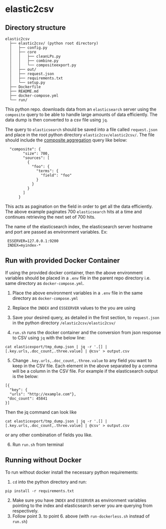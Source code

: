 # elastic2csv

## Directory structure

```
elastic2csv
  ├── elastic2csv/ (python root directory)
  │   ├── config.py
  │   ├── core
  │   │   ├── cleanLPs.py
  │   │   ├── combine.py
  │   │   └── compositeexport.py
  │   ├── out/
  │   ├── request.json
  │   ├── requirements.txt
  │   └── setup.py
  ├── Dockerfile
  ├── README.md
  ├── docker-compose.yml
  └── run/
```

This python repo. downloads data from an `elasticsearch` server using the `composite` query to be able to handle large amounts of data efficiently. The data dump is then converted to a csv file using `jq`.

The query to `elasticsearch` should be saved into a file called `request.json` and place in the root python directory `elastic2csv/elastic2csv/`. The file should include the [composite aggregation](https://www.elastic.co/guide/en/elasticsearch/reference/current/search-aggregations-bucket-composite-aggregation.html) query like below:

```
  "composite": {
        "size": 700,
        "sources": [
          {
            "foo": {
              "terms": {
                "field": "foo"
              }
            }
          }
        ]
      }
```

 This acts as pagination on the field in order to get all the data efficiently. The above example paginates 700 `elasticsearch` hits at a time and continues retrieving the next set of 700 hits.

 The name of the elasticsearch index, the elasticsearch server hostname and port are passed as environment variables. Ex:

```
 ESSERVER=127.0.0.1:9200
 INDEX=myindex-*
```
## Run with provided Docker Container

If using the provided docker container, then the above environment variables should be placed in a `.env` file in the parent repo directory i.e. same directory as `docker-compose.yml`.
1. Place the above environment variables in a `.env` file in the same directory as `docker-compose.yml`
2. Replace the `INDEX` and `ESSEERVER` values to the you are using
3. Save your desired query, as detailed in the first section, to `request.json` in the python directory `/elastic2csv/elastic2csv/`

4. `run.sh` runs the docker container and the conversion from json response to CSV using `jq` with the below line:
```
cat elasticexport/tmp_dump.json | jq -r '.[] | [.key.urls,.doc_count,.three.value] | @csv' > output.csv
```

5. Change `.key.urls,.doc_count,.three.value` to any field you want to keep in the CSV file. Each element in the above separated by a comma will be a column in the CSV file. For example if the elasticsearch output is the below:
```
[{
  "key": {
  "urls": "http://example.com"},
 "doc_count": 45841
}]
```
Then the jq command can look like
```
cat elasticexport/tmp_dump.json | jq -r '.[] | [.key.urls,.doc_count,.three.value] | @csv' > output.csv
```
or any other combination of fields you like.

6. Run `run.sh` from terminal

## Running without Docker

To run without docker install the necessary python requirements:
1. `cd` into the python directory and run:
```
pip install -r requirements.txt
```
2. Make sure you have `INDEX` and `ESSERVER` as environment variables pointing to the index and elasticsearch server you are querying from respectively.
3. Follow point 3. to point 6. above (with `run-dockerless.sh` instead of `run.sh`)
